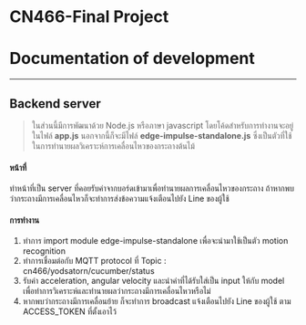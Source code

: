 # CN466-Final Project
# Documentation of development
---
## Backend server
>ในส่วนนี้มีการพัฒนาด้วย Node.js หรือภาษา javascript โดยโค้ดสำหรับการทำงานจะอยู่ในไฟล์ **app.js** นอกจากนี้ก็จะมีไฟล์ **edge-impulse-standalone.js** ซึ่งเป็นตัวที่ใช้ในการทำนายผลวิเคราะห์การเคลื่อนไหวของกระถางต้นไม้

#### หน้าที่
ทำหน้าที่เป็น server ที่คอยรับค่าจากบอร์ดเข้ามาเพื่อทำนายผลการเคลื่อนไหวของกระถาง ถ้าหากพบว่ากระถางมีการเคลื่อนไหวก็จะทำการส่งข้อความแจ้งเตือนไปยัง Line ของผู้ใช้

#### การทำงาน
1. ทำการ import module edge-impulse-standalone เพื่อจะนำมาใช้เป็นตัว motion recognition
2. ทำการเชื่อมต่อกับ MQTT protocol ที่ Topic : cn466/yodsatorn/cucumber/status
3. รับค่า acceleration, angular velocity และนำค่าที่ได้รับใส่เป็น input ให้กับ model เพื่อทำการวิเคราะห์และทำนายผลว่ากระถางมีการเคลื่อนไหวหรือไม่
4. หากพบว่ากระถางมีการเคลื่อนย้าย ก็จะทำการ broadcast แจ้งเตือนไปยัง Line ของผู้ใช้ ตาม ACCESS_TOKEN ที่ตั้งเอาไว้